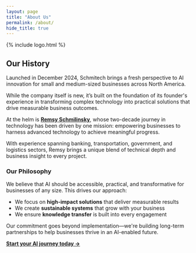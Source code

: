 ```yaml
---
layout: page
title: "About Us"
permalink: /about/
hide_title: true
---
```


{% include logo.html %}

## Our History

Launched in December 2024, Schmitech brings a fresh perspective to AI innovation for small and medium-sized businesses across North America.

While the company itself is new, it’s built on the foundation of its founder's experience in transforming complex technology into practical solutions that drive measurable business outcomes.

At the helm is **<a href="https://www.linkedin.com/in/remsy" target="_blank" rel="noopener noreferrer">Remsy Schmilinsky</a>**, whose two-decade journey in technology has been driven by one mission: empowering businesses to harness advanced technology to achieve meaningful progress.

With experience spanning banking, transportation, government, and logistics sectors, Remsy brings a unique blend of technical depth and business insight to every project.

### Our Philosophy

We believe that AI should be accessible, practical, and transformative for businesses of any size. This drives our approach:
- We focus on **high-impact solutions** that deliver measurable results
- We create **sustainable systems** that grow with your business
- We ensure **knowledge transfer** is built into every engagement

Our commitment goes beyond implementation—we're building long-term partnerships to help businesses thrive in an AI-enabled future.

**[Start your AI journey today →](/contact)**